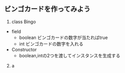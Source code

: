 ## ビンゴカードを作ってみよう

1. class Bingo
- field
	- boolean ビンゴカードの数字が当たればtrue
	- int ビンゴカードの数字を入れる
- Constructor
	- boolean,intの2つを渡してインスタンスを生成する

2. a
